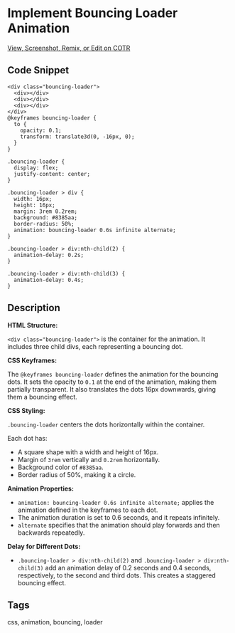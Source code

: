 # Implement Bouncing Loader Animation

[View, Screenshot, Remix, or Edit on COTR](https://cotr.dev/snippet/369)

## Code Snippet
```
<div class="bouncing-loader">
  <div></div>
  <div></div>
  <div></div>
</div>
@keyframes bouncing-loader {
  to {
    opacity: 0.1;
    transform: translate3d(0, -16px, 0);
  }
}

.bouncing-loader {
  display: flex;
  justify-content: center;
}

.bouncing-loader > div {
  width: 16px;
  height: 16px;
  margin: 3rem 0.2rem;
  background: #8385aa;
  border-radius: 50%;
  animation: bouncing-loader 0.6s infinite alternate;
}

.bouncing-loader > div:nth-child(2) {
  animation-delay: 0.2s;
}

.bouncing-loader > div:nth-child(3) {
  animation-delay: 0.4s;
}
```

## Description
**HTML Structure:**

`<div class="bouncing-loader">` is the container for the animation. It includes three child divs, each representing a bouncing dot.

**CSS Keyframes:**

The `@keyframes bouncing-loader` defines the animation for the bouncing dots. It sets the opacity to `0.1` at the end of the animation, making them partially transparent. It also translates the dots 16px downwards, giving them a bouncing effect.

**CSS Styling:**

`.bouncing-loader` centers the dots horizontally within the container.

Each dot has:

* A square shape with a width and height of 16px.
* Margin of `3rem` vertically and `0.2rem` horizontally.
* Background color of `#8385aa`.
* Border radius of 50%, making it a circle.

**Animation Properties:**

* `animation: bouncing-loader 0.6s infinite alternate;` applies the animation defined in the keyframes to each dot.
* The animation duration is set to 0.6 seconds, and it repeats infinitely.
* `alternate` specifies that the animation should play forwards and then backwards repeatedly.

**Delay for Different Dots:**

* `.bouncing-loader > div:nth-child(2)` and `.bouncing-loader > div:nth-child(3)` add an animation delay of 0.2 seconds and 0.4 seconds, respectively, to the second and third dots. This creates a staggered bouncing effect.

## Tags
css, animation, bouncing, loader
